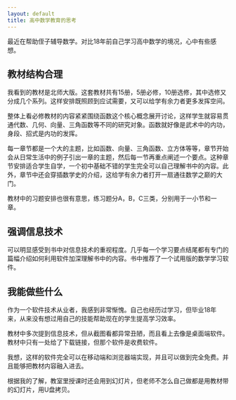 ```yaml
---
layout: default
title: 高中数学教育的思考
---
```


最近在帮助侄子辅导数学。对比18年前自己学习高中数学的境况，心中有些感想。

## 教材结构合理
我看到的教材是北师大版。这套教材共有15册，5册必修，10册选修，其中选修又分成几个系列。这样安排既照顾到应试需要，又可以给学有余力者更多发挥空间。

整体上看必修教材的内容紧紧围绕函数这个核心概念展开讨论，这样学生就容易贯通代数、几何、向量、三角函数等不同的研究对象。函数就好像是武术中的内功，身段、招式是内功的发挥。

每一章节都是一个大的主题，比如函数、向量、三角函数、立方体等等，章节开始会从日常生活中的例子引出一章的主题，然后每一节再重点阐述一个要点。这种章节安排适合学生自学，一个初中基础不错的学生完全可以自己理解书中的内容。此外，章节中还会穿插数学史的介绍，这给学有余力者打开一扇通往数学之巅的大门。

教材中的习题安排也很有意思，练习题分A，B，C三类，分别用于一小节和一章。

## 强调信息技术
可以明显感受到书中对信息技术的重视程度。几乎每一个学习要点结尾都有专门的篇幅介绍如何利用软件加深理解书中的内容。书中推荐了一个试用版的数学学习软件。

## 我能做些什么
作为一个软件技术从业者，我感到非常惭愧。自己也经历过学习，但毕业18年来，从来没有想过用自己的技能帮助现在的学生提高学习效率。

教材中多次提到信息技术，但从截图看都异常丑陋，而且看上去像是桌面端软件。教材中只有一处给了下载链接，但那个软件是收费软件。

我想，这样的软件完全可以在移动端和浏览器端实现，并且可以做到完全免费。并且能够把教材内容融入进去。

根据我的了解，教室里授课时还会用到幻灯片，但老师不怎么自己做都是用教材带的幻灯片，用U盘拷贝。

